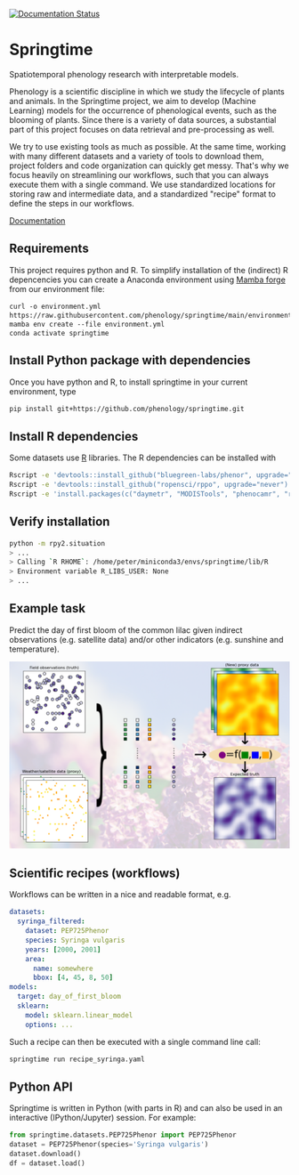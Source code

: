 <!--
SPDX-FileCopyrightText: 2023 Springtime authors

SPDX-License-Identifier: Apache-2.0
-->

[![Documentation Status](https://readthedocs.org/projects/springtime/badge/?version=latest)](https://springtime.readthedocs.io/en/latest/?badge=latest)

<!--intro-start-->
# Springtime

Spatiotemporal phenology research with interpretable models.

Phenology is a scientific discipline in which we study the lifecycle of plants
and animals. In the Springtime project, we aim to develop (Machine Learning)
models for the occurrence of phenological events, such as the blooming of plants.
Since there is a variety of data sources, a substantial part of this project
focuses on data retrieval and pre-processing as well.

We try to use existing tools as much as possible. At the same time, working with
many different datasets and a variety of tools to download them, project folders
and code organization can quickly get messy. That's why we focus heavily on
streamlining our workflows, such that you can always execute them with a single
command. We use standardized locations for storing raw and intermediate data,
and a standardized "recipe" format to define the steps in our workflows.
<!--intro-end-->

[Documentation](https://springtime.readthedocs.io/)

<!--installation-start-->
## Requirements

This project requires python and R. To simplify installation of the (indirect) R
depencencies you can create a Anaconda environment using [Mamba
forge](https://github.com/conda-forge/miniforge#mambaforge) from our environment file:

```shell
curl -o environment.yml https://raw.githubusercontent.com/phenology/springtime/main/environment.yml
mamba env create --file environment.yml
conda activate springtime
```

## Install Python package with dependencies

Once you have python and R, to install springtime in your current environment,
type

```bash
pip install git+https://github.com/phenology/springtime.git
```

## Install R dependencies

Some datasets use [R](https://www.r-project.org/) libraries. The R dependencies
can be installed with

```bash
Rscript -e 'devtools::install_github("bluegreen-labs/phenor", upgrade="never")'
Rscript -e 'devtools::install_github("ropensci/rppo", upgrade="never")'
Rscript -e 'install.packages(c("daymetr", "MODISTools", "phenocamr", "rnpn"), repos = "http://cran.us.r-project.org")'
```


## Verify installation

```bash
python -m rpy2.situation
> ...
> Calling `R RHOME`: /home/peter/miniconda3/envs/springtime/lib/R
> Environment variable R_LIBS_USER: None
> ...
```
<!--installation-end-->

<!--illustration-start-->
## Example task

Predict the day of first bloom of the common lilac given indirect observations
(e.g. satellite data) and/or other indicators (e.g. sunshine and temperature).

![illustration_example_use_case](docs/illustration.png)
<!--illustration-end-->

<!--recipe-start-->
## Scientific recipes (workflows)

Workflows can be written in a nice and readable format, e.g.

```yaml
datasets:
  syringa_filtered:
    dataset: PEP725Phenor
    species: Syringa vulgaris
    years: [2000, 2001]
    area:
      name: somewhere
      bbox: [4, 45, 8, 50]
models:
  target: day_of_first_bloom
  sklearn:
    model: sklearn.linear_model
    options: ...
```

Such a recipe can then be executed with a single command line call:

```bash
springtime run recipe_syringa.yaml
```

<!--recipe-end-->

<!--api-start-->
## Python API

Springtime is written in Python (with parts in R) and can also be used in an
interactive (IPython/Jupyter) session. For example:

```Python
from springtime.datasets.PEP725Phenor import PEP725Phenor
dataset = PEP725Phenor(species='Syringa vulgaris')
dataset.download()
df = dataset.load()
```
<!--api-end-->
